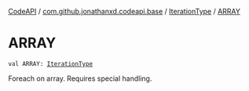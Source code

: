 [CodeAPI](../../index.md) / [com.github.jonathanxd.codeapi.base](../index.md) / [IterationType](index.md) / [ARRAY](.)

# ARRAY

`val ARRAY: `[`IterationType`](index.md)

Foreach on array. Requires special handling.

